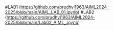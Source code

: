 #LAB1 (https://github.com/prudhvi1963/AIML2024-2025/blob/main/AIML_LAB_01.ipynb)
#LAB2 (https://github.com/prudhvi1963/AIML2024-2025/blob/main/Lab02_AIML_.ipynb)




